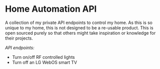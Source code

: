 # Home Automation API

A collection of my private API endpoints to control my home. As this is so unique to my home, this is not designed to 
be a re-usable product. This is open sourced purely so that others might take inspiration or knowledge for their projects.

*API endpoints:*
- Turn on/off RF controlled lights
- Turn off an LG WebOS smart TV
